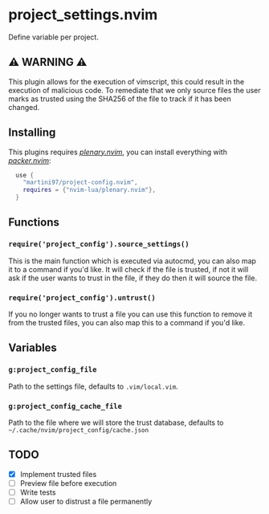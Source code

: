 # project_settings.nvim

Define variable per project.

## **⚠️ WARNING ⚠️**

This plugin allows for the execution of vimscript, this could result
in the execution of malicious code. To remediate that we only source files
the user marks as trusted using the SHA256 of the file to track if it has been
changed.

## Installing

This plugins requires [*plenary.nvim*](https://github.com/nvim-lua/plenary.nvim),
you can install everything with [*packer.nvim*](https://github.com/wbthomason/packer.nvim):

```lua
  use {
    "martini97/project-config.nvim",
    requires = {"nvim-lua/plenary.nvim"},
  }
```

## Functions

### `require('project_config').source_settings()`

This is the main function which is executed via autocmd, you can also map it to
a command if you'd like. It will check if the file is trusted, if not it will ask
if the user wants to trust in the file, if they do then it will source the file.

### `require('project_config').untrust()`

If you no longer wants to trust a file you can use this function to remove it from
the trusted files, you can also map this to a command if you'd like.

## Variables

### `g:project_config_file`

Path to the settings file, defaults to `.vim/local.vim`.

### `g:project_config_cache_file`

Path to the file where we will store the trust database, defaults to
`~/.cache/nvim/project_config/cache.json`

## TODO

+ [x] Implement trusted files
+ [ ] Preview file before execution
+ [ ] Write tests
+ [ ] Allow user to distrust a file permanently
